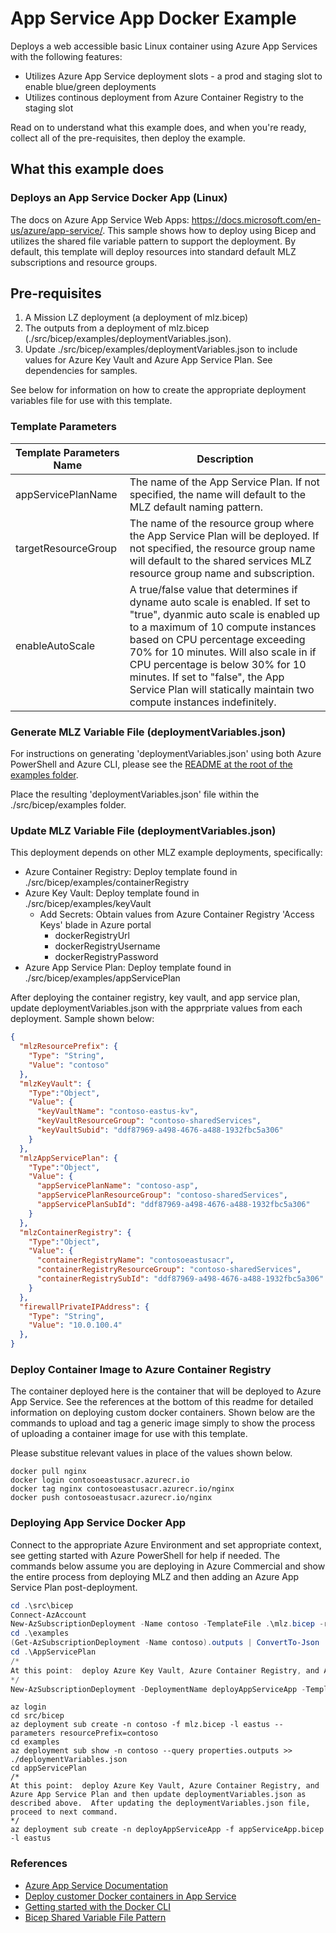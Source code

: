 # App Service App Docker Example

Deploys a web accessible basic Linux container using Azure App Services with the following features:

* Utilizes Azure App Service deployment slots - a prod and staging slot to enable blue/green deployments
* Utilizes continous deployment from Azure Container Registry to the staging slot

Read on to understand what this example does, and when you're ready, collect all of the pre-requisites, then deploy the example.

## What this example does

### Deploys an App Service Docker App (Linux)

The docs on Azure App Service Web Apps: <https://docs.microsoft.com/en-us/azure/app-service/>.  This sample shows how to deploy using Bicep and utilizes the shared file variable pattern to support the deployment.  By default, this template will deploy resources into standard default MLZ subscriptions and resource groups.  

## Pre-requisites

1. A Mission LZ deployment (a deployment of mlz.bicep)
2. The outputs from a deployment of mlz.bicep (./src/bicep/examples/deploymentVariables.json).
3. Update ./src/bicep/examples/deploymentVariables.json to include values for Azure Key Vault and Azure App Service Plan.  See dependencies for samples.

See below for information on how to create the appropriate deployment variables file for use with this template.

### Template Parameters

Template Parameters Name | Description
-----------------------| -----------
appServicePlanName | The name of the App Service Plan.  If not specified, the name will default to the MLZ default naming pattern.  
targetResourceGroup | The name of the resource group where the App Service Plan will be deployed.   If not specified, the resource group name will default to the shared services MLZ resource group name and subscription.
enableAutoScale | A true/false value that determines if dyname auto scale is enabled.  If set to "true", dyanmic auto scale is enabled up to a maximum of 10 compute instances based on CPU percentage exceeding 70% for 10 minutes.   Will also scale in if CPU percentage is below 30% for 10 minutes.  If set to "false", the App Service Plan will statically maintain two compute instances indefinitely.

### Generate MLZ Variable File (deploymentVariables.json)

For instructions on generating 'deploymentVariables.json' using both Azure PowerShell and Azure CLI, please see the [README at the root of the examples folder](..\README.md).

Place the resulting 'deploymentVariables.json' file within the ./src/bicep/examples folder.

### Update MLZ Variable File (deploymentVariables.json)

This deployment depends on other MLZ example deployments, specifically:

* Azure Container Registry: Deploy template found in ./src/bicep/examples/containerRegistry
* Azure Key Vault:  Deploy template found in ./src/bicep/examples/keyVault
  * Add Secrets: Obtain values from Azure Container Registry 'Access Keys' blade in Azure portal
    * dockerRegistryUrl
    * dockerRegistryUsername
    * dockerRegistryPassword
* Azure App Service Plan:  Deploy template found in ./src/bicep/examples/appServicePlan

After deploying the container registry, key vault, and app service plan, update deploymentVariables.json with the apprpriate values from each deployment.  Sample shown below:

```json
{
  "mlzResourcePrefix": {
    "Type": "String",
    "Value": "contoso"
  },
  "mlzKeyVault": {
    "Type":"Object",
    "Value": {
      "keyVaultName": "contoso-eastus-kv",
      "keyVaultResourceGroup": "contoso-sharedServices",
      "keyVaultSubid": "ddf87969-a498-4676-a488-1932fbc5a306"
    }
  },
  "mlzAppServicePlan": {
    "Type":"Object",
    "Value": {
      "appServicePlanName": "contoso-asp",
      "appServicePlanResourceGroup": "contoso-sharedServices",
      "appServicePlanSubId": "ddf87969-a498-4676-a488-1932fbc5a306"
    }
  },
  "mlzContainerRegistry": {
    "Type":"Object",
    "Value": {
      "containerRegistryName": "contosoeastusacr",
      "containerRegistryResourceGroup": "contoso-sharedServices",
      "containerRegistrySubId": "ddf87969-a498-4676-a488-1932fbc5a306"
    }
  },
  "firewallPrivateIPAddress": {
    "Type": "String",
    "Value": "10.0.100.4"
  },
}
```

### Deploy Container Image to Azure Container Registry

The container deployed here is the container that will be deployed to Azure App Service.  See the references at the bottom of this readme for detailed information on deploying custom docker containers. Shown below are the commands to upload and tag a generic image simply to show the process of uploading a container image for use with this template.  

Please substitue relevant values in place of the values shown below.

```DockerCLI
docker pull nginx
docker login contosoeastusacr.azurecr.io
docker tag nginx contosoeastusacr.azurecr.io/nginx
docker push contosoeastusacr.azurecr.io/nginx
```

### Deploying App Service Docker App

Connect to the appropriate Azure Environment and set appropriate context, see getting started with Azure PowerShell for help if needed.  The commands below assume you are deploying in Azure Commercial and show the entire process from deploying MLZ and then adding an Azure App Service Plan post-deployment.

```PowerShell
cd .\src\bicep
Connect-AzAccount
New-AzSubscriptionDeployment -Name contoso -TemplateFile .\mlz.bicep -resourcePrefix 'contoso' -Location 'eastus'
cd .\examples
(Get-AzSubscriptionDeployment -Name contoso).outputs | ConvertTo-Json | Out-File -FilePath .\deploymentVariables.json
cd .\AppServicePlan
/*
At this point:  deploy Azure Key Vault, Azure Container Registry, and Azure App Service Plan and then update deploymentVariables.json as described above.  After updating the deploymentVariables.json file, proceed to next command.  
*/
New-AzSubscriptionDeployment -DeploymentName deployAppServiceApp -TemplateFile .\appServiceApp.bicep -Location 'eastus'
```

```Azure CLI
az login
cd src/bicep
az deployment sub create -n contoso -f mlz.bicep -l eastus --parameters resourcePrefix=contoso
cd examples
az deployment sub show -n contoso --query properties.outputs >> ./deploymentVariables.json
cd appServicePlan
/*
At this point:  deploy Azure Key Vault, Azure Container Registry, and Azure App Service Plan and then update deploymentVariables.json as described above.  After updating the deploymentVariables.json file, proceed to next command.  
*/
az deployment sub create -n deployAppServiceApp -f appServiceApp.bicep -l eastus
```

### References

* [Azure App Service Documentation](https://docs.microsoft.com/en-us/azure/app-service/)
* [Deploy customer Docker containers in App Service](https://docs.microsoft.com/en-us/azure/app-service/quickstart-custom-container)
* [Getting started with the Docker CLI](https://docs.docker.com/get-started/)
* [Bicep Shared Variable File Pattern](https://docs.microsoft.com/en-us/azure/azure-resource-manager/bicep/patterns-shared-variable-file)
